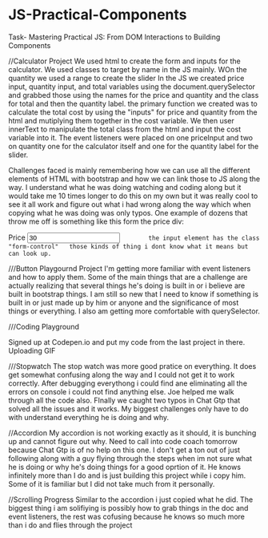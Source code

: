 # JS-Practical-Components
Task- Mastering Practical JS: From DOM Interactions to Building Components

//Calculator Project
We used html to create the form and inputs for the calculator. We used classes to target by name in the JS mainly. WOn the quantity we used a range to create the slider
In the JS we created price input, quantity input, and total variables using the document.querySelector and grabbed those using the names for the price and quantity and the class for total and then the quantity label. 
the primary function we created was to calculate the total cost by using the "inputs" for price and quantity from the html and mutiplying them together in the cost variable. We then user innerText to manipulate the total class from the html and input
the cost variable into it. The event listeners were placed on one priceInput and two on quantity one for the calculator itself and one for the quantity label for the slider. 

Challenges faced is mainly remembering how we can use all the different elements of HTML with bootstrap and how we can link those to JS along the way. I understand what he was doing watching and coding along but it would take me 10 times longer to do this on my own but it was really cool to see it all work and figure out what i had wrong along the way which when copying what he was doing was only typos. One example of dozens that throw me off is something like this form the price div:
  <div class="form-group">
            <label for="price">Price</label>
            <input type="text" class="form-control" name="price" 
            value="30"

            the input element has the class "form-control"   those kinds of thing i dont know what it means but can look up. 

///Button Playgournd Project
I'm getting more familiar with event listeners and how to apply them. Some of the main things that are a challenge are actually realizing that several things he's doing is built in or i believe are built in bootstrap things. I am still so new that I need to know if something is built in or just made up by him or anyone and the significance of most things or everything.  I also am getting more comfortable with querySelector.

///Coding Playground

Signed up at Codepen.io and put my code from the last project in there. Uploading GIF


///Stopwatch
The stop watch was more good pratice on everything. It does get somewhat confusing along the way and I could not get it to work correctly. After debugging everythong i could find ane eliminating all the errors on console i could not find anything else. Joe helped me walk through all the code also. FInally we caught two typos in Chat Gtp that solved all the issues and it works. My biggest challenges only have to do with understand everything he is doing and why.

//Accordion
My accordion is not working exactly as it should, it is bunching up and cannot figure out why. Need to call into code coach tomorrow because Chat Gtp is of no help on this one. I don't get a ton out of just following along with a guy flying through the steps when im not sure what he is doing or why he's doing things for a good oprtion of it. He knows infinitely more than I do and is just building this project while i copy him. Some of it is familiar but I did not take much from it personally. 


//Scrolling Progress
Similar to the accordion i just copied what he did. The biggest thing i am solifiying is possibly how to grab things in the doc and event listeners, the rest was cofusing because he knows so much more than i do and flies through the project
